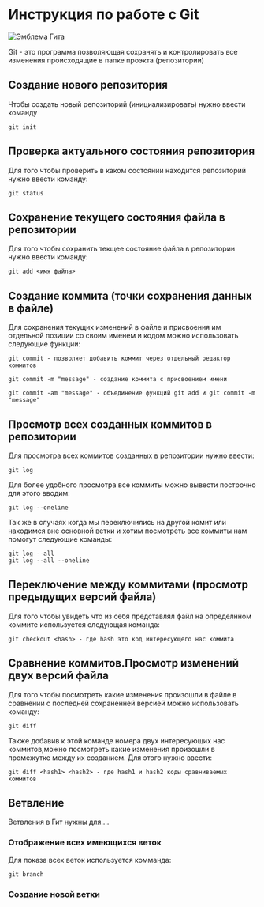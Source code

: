 # Инструкция по работе с Git

![Эмблема Гита](git.jpg)

Git - это программа позволяющая сохранять и контролировать все изменения происходящие в папке проэкта (репозитории)

## Создание нового репозитория

Чтобы создать новый репозиторий (инициализировать) нужно ввести команду

    git init


## Проверка актуального состояния репозитория

Для того чтобы проверить в каком состоянии находится репозиторий нужно ввести команду:

    git status

 ## Сохранение текущего состояния файла в репозитории

Для того чтобы сохранить текщее состояние файла в репозитории нужно ввести команду:

    git add <имя файла>

## Создание коммита (точки сохранения данных в файле)

Для сохранения текущих изменений в файле и присвоения им отдельной позиции со своим именем и кодом можно использовать следующие функции:

    git commit - позволяет добавить коммит через отдельный редактор коммитов

    git commit -m "message" - создание коммита с присвоением имени

    git commit -am "message" - объединение функций git add и git commit -m "message"

## Просмотр всех созданных коммитов в репозитории

Для просмотра всех коммитов созданных в репозитории нужно ввести:

    git log 

Для более удобного просмотра все коммиты можно вывести построчно для этого вводим:

    git log --oneline

Так же в случаях когда мы переключились на другой комит или находимся вне основной ветки и хотим посмотреть все коммиты нам помогут следующие команды:

    git log --all
    git log --all --oneline

## Переключение между коммитами (просмотр предыдущих версий файла)

Для того чтобы увидеть что из себя представлял файл на определнном коммите используется следующая команда:

    git checkout <hash> - где hash это код интересующего нас коммита

## Сравнение коммитов.Просмотр изменений двух версий файла

Для того чтобы посмотреть какие изменения произошли в файле в сравнении с последней сохраненней версией можно использовать команду:

    git diff

Также добавив к этой команде номера двух интересующих нас коммитов,можно посмотреть какие изменения произошли в промежутке между их созданием. Для этого нужно ввести:

    git diff <hash1> <hash2> - где hash1 и hash2 коды сравниваемых коммитов

## Ветвление

Ветвления в Гит нужны для....

### Отображение всех имеющихся веток
Для показа всех веток используется комманда:

    git branch

### Создание новой ветки
